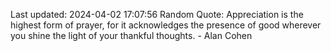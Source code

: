 Last updated: 2024-04-02 17:07:56
Random Quote: Appreciation is the highest form of prayer, for it acknowledges the presence of good wherever you shine the light of your thankful thoughts. - Alan Cohen
